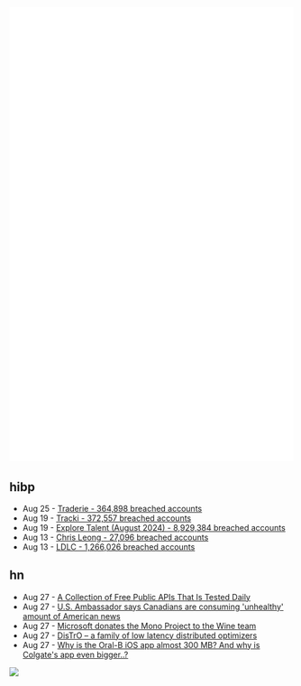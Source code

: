 ![Metrics](https://raw.githubusercontent.com/phixion/phixion/master/metrics.svg)

## hibp

<!--
for https://github.com/phixion/phixion/blob/main/.github/workflows/feeds.yml
-->
<!--START_SECTION:haveibeenpwnd-->
- Aug 25 - [Traderie - 364,898 breached accounts](https://haveibeenpwned.com/PwnedWebsites#Traderie)
- Aug 19 - [Tracki - 372,557 breached accounts](https://haveibeenpwned.com/PwnedWebsites#Tracki)
- Aug 19 - [Explore Talent (August 2024) - 8,929,384 breached accounts](https://haveibeenpwned.com/PwnedWebsites#ExploreTalentAug2024)
- Aug 13 - [Chris Leong - 27,096 breached accounts](https://haveibeenpwned.com/PwnedWebsites#ChrisLeong)
- Aug 13 - [LDLC - 1,266,026 breached accounts](https://haveibeenpwned.com/PwnedWebsites#LDLC)
<!--END_SECTION:haveibeenpwnd-->

## hn

<!--
for https://github.com/phixion/phixion/blob/main/.github/workflows/feeds.yml
-->
<!--START_SECTION:hn-->
- Aug 27 - [A Collection of Free Public APIs That Is Tested Daily](https://www.freepublicapis.com/)
- Aug 27 - [U.S. Ambassador says Canadians are consuming 'unhealthy' amount of American news](https://thehub.ca/2024/08/27/hub-exclusive-u-s-ambassador-says-canadians-are-consuming-an-unhealthy-amount-of-american-news/)
- Aug 27 - [Microsoft donates the Mono Project to the Wine team](https://www.mono-project.com/)
- Aug 27 - [DisTrO – a family of low latency distributed optimizers](https://github.com/NousResearch/DisTrO)
- Aug 27 - [Why is the Oral-B iOS app almost 300 MB? And why is Colgate's app even bigger..?](https://twitter.com/emergetools/status/1828490449881047401)
<!--END_SECTION:hn-->

<!--
for https://yhype.me
-->
![](https://hit.yhype.me/github/profile?user_id=13013670)
